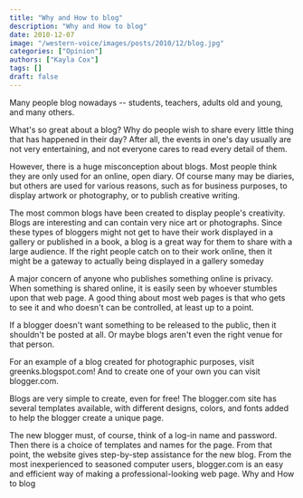 ```yaml
---
title: "Why and How to blog"
description: "Why and How to blog"
date: 2010-12-07
image: "/western-voice/images/posts/2010/12/blog.jpg"
categories: ["Opinion"]
authors: ["Kayla Cox"]
tags: []
draft: false
---
```

Many people blog nowadays -- students, teachers, adults old and young, and many others.

What's so great about a blog? Why do people wish to share every little thing that has happened in their day? After all, the events in one's day usually are not very entertaining, and not everyone cares to read every detail of them.

However, there is a huge misconception about blogs. Most people think they are only used for an online, open diary. Of course many may be diaries, but others are used for various reasons, such as for business purposes, to display artwork or photography, or to publish creative writing.

The most common blogs have been created to display people's creativity. Blogs are interesting and can contain very nice art or photographs. Since these types of bloggers might not get to have their work displayed in a gallery or published in a book, a blog is a great way for them to share with a large audience. If the right people catch on to their work online, then it might be a gateway to actually being displayed in a gallery someday

A major concern of anyone who publishes something online is privacy. When something is shared online, it is easily seen by whoever stumbles upon that web page. A good thing about most web pages is that who gets to see it and who doesn't can be controlled, at least up to a point.

If a blogger doesn't want something to be released to the public, then it shouldn't be posted at all. Or maybe blogs aren't even the right venue for that person.

For an example of a blog created for photographic purposes, visit greenks.blogspot.com! And to create one of your own you can visit blogger.com.

Blogs are very simple to create, even for free! The blogger.com site has several templates available, with different designs, colors, and fonts added to help the blogger create a unique page.

The new blogger must, of course, think of a log-in name and password. Then there is a choice of templates and names for the page. From that point, the website gives step-by-step assistance for the new blog. From the most inexperienced to seasoned computer users, blogger.com is an easy and efficient way of making a professional-looking web page. Why and How to blog